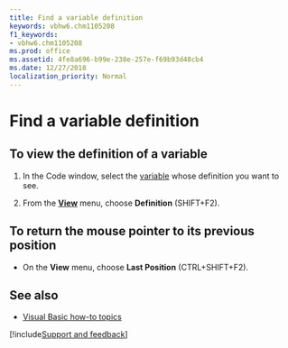 ```yaml
---
title: Find a variable definition
keywords: vbhw6.chm1105208
f1_keywords:
- vbhw6.chm1105208
ms.prod: office
ms.assetid: 4fe8a696-b99e-238e-257e-f69b93d48cb4
ms.date: 12/27/2018
localization_priority: Normal
---
```



# Find a variable definition

## To view the definition of a variable

1. In the  Code window, select the [variable](../Glossary/vbe-glossary.md#variable) whose definition you want to see.
    
2. From the **[View](../reference/user-interface-help/view-menu.md)** menu, choose **Definition** (SHIFT+F2).
    

## To return the mouse pointer to its previous position

- On the **View** menu, choose **Last Position** (CTRL+SHIFT+F2).
    

## See also

- [Visual Basic how-to topics](../reference/user-interface-help/visual-basic-how-to-topics.md)

[!include[Support and feedback](~/includes/feedback-boilerplate.md)]